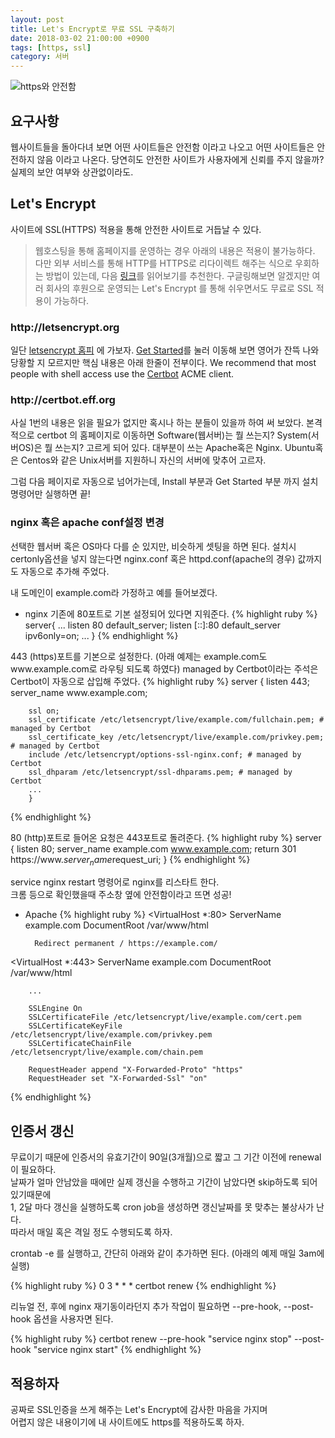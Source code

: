 ```yaml
---
layout: post
title: Let's Encrypt로 무료 SSL 구축하기
date: 2018-03-02 21:00:00 +0900
tags: [https, ssl]
category: 서버
---
```


![https와 안전함]({{site.baseurl}}/assets/img/https_safe.png)

## 요구사항
웹사이트들을 돌아다녀 보면 어떤 사이트들은 안전함 이라고 나오고
어떤 사이트들은 안전하지 않음 이라고 나온다.
당연히도 안전한 사이트가 사용자에게 신뢰를 주지 않을까?
실제의 보안 여부와 상관없이라도.



## Let's Encrypt
사이트에 SSL(HTTPS) 적용을 통해 안전한 사이트로 거듭날 수 있다.
>웹호스팅을 통해 홈페이지를 운영하는 경우 아래의 내용은 적용이 불가능하다. 다만 외부 서비스를 통해 HTTP를 HTTPS로 리다이렉트 해주는 식으로 우회하는 방법이 있는데, 다음 [링크](https://jsdev.kr/t/https-cloudflare-flexible-ssl/1973)를 읽어보기를 추천한다. 
구글링해보면 알겠지만 여러 회사의 후원으로 운영되는 Let's Encrypt 를 통해
쉬우면서도 무료로 SSL 적용이 가능하다.



### ht<i></i>tp://letsencrypt.org

일단 [letsencrypt 홈피](https://letsencrypt.org "letsencrypt") 에 가보자.
[Get Started](https://letsencrypt.org/getting-started/)를 눌러 이동해 보면
영어가 잔뜩 나와 당황할 지 모르지만 핵심 내용은 아래 한줄이 전부이다.
We recommend that most people with shell access use the [Certbot](https://certbot.eff.org) ACME client.



### ht<i></i>tp://certbot.eff.org


사실 1번의 내용은 읽을 필요가 없지만 혹시나 하는 분들이 있을까 하여 써 보았다.
본격적으로 certbot 의 홈페이지로 이동하면 Software(웹서버)는 뭘 쓰는지?
System(서버OS)은 뭘 쓰는지? 고르게 되어 있다.
대부분이 쓰는 Apache혹은 Nginx. Ubuntu혹은 Centos와 같은 Unix서버를 지원하니 자신의 서버에 맞추어 고르자.

그럼 다음 페이지로 자동으로 넘어가는데, Install 부분과 Get Started 부분 까지 설치 명령어만 실행하면 끝!



### nginx 혹은 apache conf설정 변경

선택한 웹서버 혹은 OS마다 다를 순 있지만, 비슷하게 셋팅을 하면 된다.
설치시 certonly옵션을 넣지 않는다면 nginx.conf 혹은 httpd.conf(apache의 경우) 값까지도 자동으로 추가해 주었다.

내 도메인이 example.com라 가정하고 예를 들어보겠다.

- nginx
기존에 80포트로 기본 설정되어 있다면 지워준다.
{% highlight ruby %}
server{
    ...
    listen 80 default_server;
    listen [::]:80 default_server ipv6only=on;
    ...
}
{% endhighlight %}

443 (https)포트를 기본으로 설정한다.
(아래 예제는 example.com도 www&#46;example.com로 라우팅 되도록 하였다)
managed by Certbot이라는 주석은 Certbot이 자동으로 삽입해 주었다.
{% highlight ruby %}
    server {
        listen 443;
        server_name www&#46;example.com;

        ssl on;
        ssl_certificate /etc/letsencrypt/live/example.com/fullchain.pem; # managed by Certbot
        ssl_certificate_key /etc/letsencrypt/live/example.com/privkey.pem; # managed by Certbot
        include /etc/letsencrypt/options-ssl-nginx.conf; # managed by Certbot
        ssl_dhparam /etc/letsencrypt/ssl-dhparams.pem; # managed by Certbot
        ...
        }
{% endhighlight %}

80 (http)포트로 들어온 요청은 443포트로 돌려준다.
{% highlight ruby %}
    server {
        listen 80;
        server_name example.com www.example.com;
        return 301 https://www.$server_name$request_uri;
    }
{% endhighlight %}

service nginx restart 명령어로 nginx를 리스타트 한다.<br>
크롬 등으로 확인했을때 주소창 옆에 안전함이라고 뜨면 성공!

- Apache
{% highlight ruby %}
<VirtualHost *:80>
        ServerName example.com
        DocumentRoot /var/www/html
        
        Redirect permanent / https://example.com/
</VirtualHost>

<VirtualHost *:443>
        ServerName example.com
        DocumentRoot /var/www/html
        
        ...
        
        SSLEngine On
        SSLCertificateFile /etc/letsencrypt/live/example.com/cert.pem
        SSLCertificateKeyFile /etc/letsencrypt/live/example.com/privkey.pem
        SSLCertificateChainFile /etc/letsencrypt/live/example.com/chain.pem
  
        RequestHeader append "X-Forwarded-Proto" "https"
        RequestHeader set "X-Forwarded-Ssl" "on"
</VirtualHost>

{% endhighlight %}



## 인증서 갱신

무료이기 때문에 인증서의 유효기간이 90일(3개월)으로 짧고 그 기간 이전에 renewal이 필요하다.<br>
날짜가 얼마 안남았을 때에만 실제 갱신을 수행하고 기간이 남았다면 skip하도록 되어 있기때문에<br>
1, 2달 마다 갱신을 실행하도록 cron job을 생성하면 갱신날짜를 못 맞추는 불상사가 난다.<br>
따라서 매일 혹은 격일 정도 수행되도록 하자.

crontab -e 를 실행하고, 간단히 아래와 같이 추가하면 된다.
(아래의 예제 매일 3am에 실행)

{% highlight ruby %}
0 3 * * * certbot renew
{% endhighlight %}

리뉴얼 전, 후에 nginx 재기동이라던지 추가 작업이 필요하면 --pre-hook, --post-hook 옵션을 사용자면 된다.

{% highlight ruby %}
certbot renew --pre-hook "service nginx stop" --post-hook "service nginx start"
{% endhighlight %}



## 적용하자

공짜로 SSL인증을 쓰게 해주는 Let's Encrypt에 감사한 마음을 가지며<br>
어렵지 않은 내용이기에 내 사이트에도 https를 적용하도록 하자.
